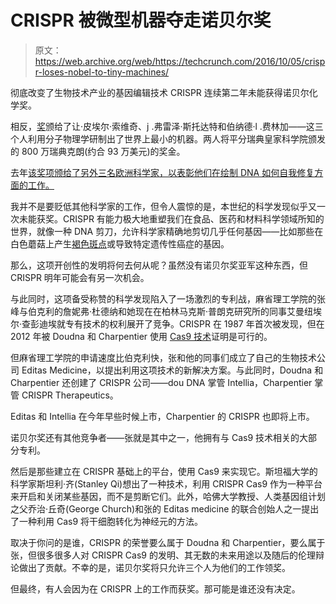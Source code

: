 # CRISPR 被微型机器夺走诺贝尔奖 

> 原文：<https://web.archive.org/web/https://techcrunch.com/2016/10/05/crispr-loses-nobel-to-tiny-machines/>

彻底改变了生物技术产业的基因编辑技术 CRISPR 连续第二年未能获得诺贝尔化学奖。

相反，[奖](https://web.archive.org/web/20221001165914/http://www.kva.se/en/pressroom/2016/the-nobel-prize-in-chemistry-2016/)颁给了让·皮埃尔·索维奇、j .弗雷泽·斯托达特和伯纳德·l .费林加——这三个人利用分子物理学研制出了世界上最小的机器。两人将平分瑞典皇家科学院颁发的 800 万瑞典克朗(约合 93 万美元)的奖金。

去年[该奖项颁给了另外三名欧洲科学家，以表彰他们在绘制 DNA 如何自我修复方面的工作。](https://web.archive.org/web/20221001165914/http://www.kva.se/en/pressroom/2015/the-nobel-prize-in-chemistry-2015/)

我并不是要贬低其他科学家的工作，但令人震惊的是，本世纪的科学发现似乎又一次未能获奖。CRISPR 有能力极大地重塑我们在食品、医药和材料科学领域所知的世界，就像一种 DNA 剪刀，允许科学家精确地剪切几乎任何基因——比如那些在白色蘑菇上产生[褐色斑点](https://web.archive.org/web/20221001165914/https://beta.techcrunch.com/2016/04/15/crispr-creates-a-way-out-of-regulation-for-gmo-food/)或导致特定遗传性癌症的基因。

那么，这项开创性的发明将何去何从呢？虽然没有诺贝尔奖亚军这种东西，但 CRISPR 明年可能会有另一次机会。

与此同时，这项备受称赞的科学发现陷入了一场激烈的专利战，麻省理工学院的张峰与伯克利的詹妮弗·杜德纳和她现在在柏林马克斯·普朗克研究所的同事艾曼纽埃尔·查彭迪埃就专有技术的权利展开了竞争。CRISPR 在 1987 年首次被发现，但在 2012 年被 Doudna 和 Charpentier 使用 [Cas9 技术](https://web.archive.org/web/20221001165914/http://science.sciencemag.org/content/346/6213/1258096)证明是可行的。

但麻省理工学院的申请速度比伯克利快，张和他的同事们成立了自己的生物技术公司 Editas Medicine，以提出利用这项技术的新解决方案。与此同时，Doudna 和 Charpentier 还创建了 CRISPR 公司——dou DNA 掌管 Intellia，Charpentier 掌管 CRISPR Therapeutics。

Editas 和 Intellia 在今年早些时候上市，Charpentier 的 CRISPR 也即将上市。

诺贝尔奖还有其他竞争者——张就是其中之一，他拥有与 Cas9 技术相关的大部分专利。

然后是那些建立在 CRISPR 基础上的平台，使用 Cas9 来实现它。斯坦福大学的科学家斯坦利·齐(Stanley Qi)想出了一种技术，利用 CRISPR Cas9 作为一种平台来开启和关闭某些基因，而不是剪断它们。此外，哈佛大学教授、人类基因组计划之父乔治·丘奇(George Church)和张的 Editas medicine 的联合创始人之一提出了一种利用 Cas9 将干细胞转化为神经元的方法。

取决于你问的是谁，CRISPR 的荣誉要么属于 Doudna 和 Charpentier，要么属于张，但很多很多人对 CRISPR Cas9 的发明、其无数的未来用途以及随后的伦理辩论做出了贡献。不幸的是，诺贝尔奖将只允许三个人为他们的工作领奖。

但最终，有人会因为在 CRISPR 上的工作而获奖。那可能是谁还没有决定。